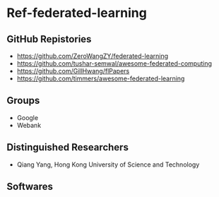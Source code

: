 # Ref-federated-learning

## GitHub Repistories
- https://github.com/ZeroWangZY/federated-learning
- https://github.com/tushar-semwal/awesome-federated-computing
- https://github.com/GillHwang/flPapers
- https://github.com/timmers/awesome-federated-learning

## Groups
- Google
- Webank

## Distinguished Researchers
- Qiang Yang, Hong Kong University of Science and Technology

## Softwares



